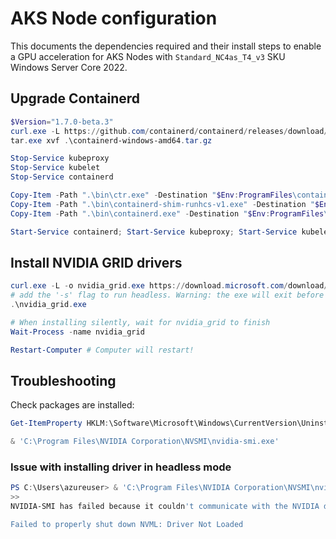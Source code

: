 # AKS Node configuration

This documents the dependencies required and their install steps to enable a GPU acceleration for AKS Nodes with `Standard_NC4as_T4_v3` SKU Windows Server Core 2022.

## Upgrade Containerd

```powershell
$Version="1.7.0-beta.3"
curl.exe -L https://github.com/containerd/containerd/releases/download/v$Version/containerd-$Version-windows-amd64.tar.gz -o containerd-windows-amd64.tar.gz
tar.exe xvf .\containerd-windows-amd64.tar.gz

Stop-Service kubeproxy
Stop-Service kubelet
Stop-Service containerd

Copy-Item -Path ".\bin\ctr.exe" -Destination "$Env:ProgramFiles\containerd" -Force
Copy-Item -Path ".\bin\containerd-shim-runhcs-v1.exe" -Destination "$Env:ProgramFiles\containerd" -Force
Copy-Item -Path ".\bin\containerd.exe" -Destination "$Env:ProgramFiles\containerd" -Force

Start-Service containerd; Start-Service kubeproxy; Start-Service kubelet
```

## Install NVIDIA GRID drivers

```powershell
curl.exe -L -o nvidia_grid.exe https://download.microsoft.com/download/7/3/6/7361d1b9-08c8-4571-87aa-18cf671e71a0/512.78_grid_win10_win11_server2016_server2019_server2022_64bit_azure_swl.exe
# add the '-s' flag to run headless. Warning: the exe will exit before it's finished in headless mode
.\nvidia_grid.exe 

# When installing silently, wait for nvidia_grid to finish
Wait-Process -name nvidia_grid

Restart-Computer # Computer will restart!
```

## Troubleshooting

Check packages are installed:

```powershell
Get-ItemProperty HKLM:\Software\Microsoft\Windows\CurrentVersion\Uninstall\* |  Select-Object DisplayName, DisplayVersion, Publisher, InstallDate | Format-Table -AutoSize
```

```powershell
& 'C:\Program Files\NVIDIA Corporation\NVSMI\nvidia-smi.exe'
```

### Issue with installing driver in headless mode

```powershell
PS C:\Users\azureuser> & 'C:\Program Files\NVIDIA Corporation\NVSMI\nvidia-smi.exe'
>>
NVIDIA-SMI has failed because it couldn't communicate with the NVIDIA driver. Make sure that the latest NVIDIA driver is installed and running. This can also be happening if non-NVIDIA GPU is running as primary display, and NVIDIA GPU is in WDDM mode.

Failed to properly shut down NVML: Driver Not Loaded
```
